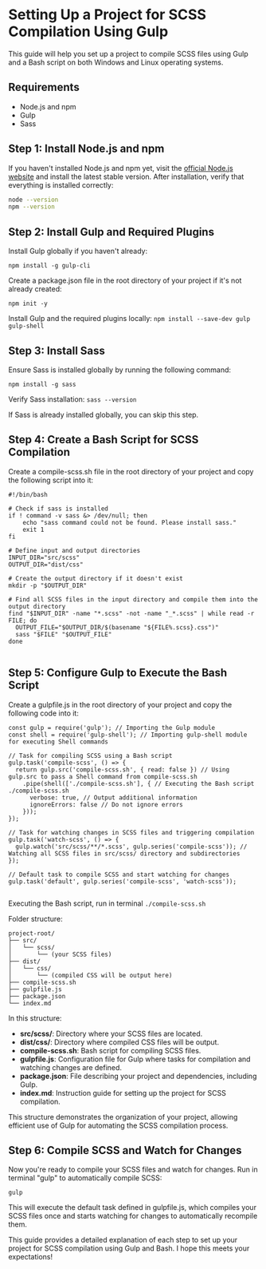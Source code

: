 # Setting Up a Project for SCSS Compilation Using Gulp

This guide will help you set up a project to compile SCSS files using Gulp and a Bash script on both Windows and Linux operating systems.

## Requirements

- Node.js and npm
- Gulp
- Sass

## Step 1: Install Node.js and npm

If you haven't installed Node.js and npm yet, visit the [official Node.js website](https://nodejs.org/) and install the latest stable version. After installation, verify that everything is installed correctly:

```bash
node --version
npm --version
```

## Step 2: Install Gulp and Required Plugins
Install Gulp globally if you haven't already:

```npm install -g gulp-cli```

Create a package.json file in the root directory of your project if it's not already created:

```npm init -y```

Install Gulp and the required plugins locally:
```npm install --save-dev gulp gulp-shell```


## Step 3: Install Sass
Ensure Sass is installed globally by running the following command:

```npm install -g sass```

Verify Sass installation:
```sass --version```

If Sass is already installed globally, you can skip this step.


## Step 4: Create a Bash Script for SCSS Compilation

Create a compile-scss.sh file in the root directory of your project and copy the following script into it:

```
#!/bin/bash

# Check if sass is installed
if ! command -v sass &> /dev/null; then
    echo "sass command could not be found. Please install sass."
    exit 1
fi

# Define input and output directories
INPUT_DIR="src/scss"
OUTPUT_DIR="dist/css"

# Create the output directory if it doesn't exist
mkdir -p "$OUTPUT_DIR"

# Find all SCSS files in the input directory and compile them into the output directory
find "$INPUT_DIR" -name "*.scss" -not -name "_*.scss" | while read -r FILE; do
  OUTPUT_FILE="$OUTPUT_DIR/$(basename "${FILE%.scss}.css")"
  sass "$FILE" "$OUTPUT_FILE"
done


```

## Step 5: Configure Gulp to Execute the Bash Script

Create a gulpfile.js in the root directory of your project and copy the following code into it:

```
const gulp = require('gulp'); // Importing the Gulp module
const shell = require('gulp-shell'); // Importing gulp-shell module for executing Shell commands

// Task for compiling SCSS using a Bash script
gulp.task('compile-scss', () => {
  return gulp.src('compile-scss.sh', { read: false }) // Using gulp.src to pass a Shell command from compile-scss.sh
    .pipe(shell(['./compile-scss.sh'], { // Executing the Bash script ./compile-scss.sh
      verbose: true, // Output additional information
      ignoreErrors: false // Do not ignore errors
    }));
});

// Task for watching changes in SCSS files and triggering compilation
gulp.task('watch-scss', () => {
  gulp.watch('src/scss/**/*.scss', gulp.series('compile-scss')); // Watching all SCSS files in src/scss/ directory and subdirectories
});

// Default task to compile SCSS and start watching for changes
gulp.task('default', gulp.series('compile-scss', 'watch-scss'));


```
Executing the Bash script, run in terminal ```./compile-scss.sh```

Folder structure:

```
project-root/
├── src/
│   └── scss/
│       └── (your SCSS files)
├── dist/
│   └── css/
│       └── (compiled CSS will be output here)
├── compile-scss.sh
├── gulpfile.js
├── package.json
└── index.md
```
In this structure:

- **src/scss/**: Directory where your SCSS files are located.
- **dist/css/**: Directory where compiled CSS files will be output.
- **compile-scss.sh**: Bash script for compiling SCSS files.
- **gulpfile.js**: Configuration file for Gulp where tasks for compilation and watching changes are defined.
- **package.json**: File describing your project and dependencies, including Gulp.
- **index.md**: Instruction guide for setting up the project for SCSS compilation.

This structure demonstrates the organization of your project, allowing efficient use of Gulp for automating the SCSS compilation process.


## Step 6: Compile SCSS and Watch for Changes

Now you're ready to compile your SCSS files and watch for changes. Run in terminal "gulp" to automatically compile SCSS:

```gulp```

This will execute the default task defined in gulpfile.js, which compiles your SCSS files once and starts watching for changes to automatically recompile them.

This guide provides a detailed explanation of each step to set up your project for SCSS compilation using Gulp and Bash. I hope this meets your expectations!